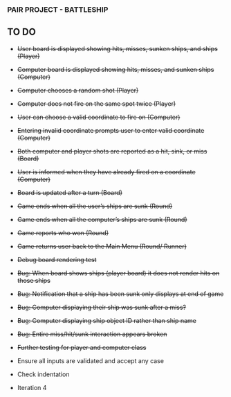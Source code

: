 ### PAIR PROJECT - BATTLESHIP ###

## TO DO

- ~~User board is displayed showing hits, misses, sunken ships, and ships (Player)~~
- ~~Computer board is displayed showing hits, misses, and sunken ships (Computer)~~
- ~~Computer chooses a random shot (Player)~~
- ~~Computer does not fire on the same spot twice (Player)~~
- ~~User can choose a valid coordinate to fire on (Computer)~~
- ~~Entering invalid coordinate prompts user to enter valid coordinate (Computer)~~
- ~~Both computer and player shots are reported as a hit, sink, or miss (Board)~~
- ~~User is informed when they have already fired on a coordinate (Computer)~~

- ~~Board is updated after a turn (Board)~~
- ~~Game ends when all the user’s ships are sunk (Round)~~
- ~~Game ends when all the computer’s ships are sunk (Round)~~
- ~~Game reports who won (Round)~~
- ~~Game returns user back to the Main Menu (Round/ Runner)~~
- ~~Debug board rendering test~~
- ~~Bug: When board shows ships (player board) it does not render hits on those ships~~
- ~~Bug: Notification that a ship has been sunk only displays at end of game~~
- ~~Bug: Computer displaying their ship was sunk after a miss?~~
- ~~Bug: Computer displaying ship object ID rather than ship name~~
- ~~Bug: Entire miss/hit/sunk interaction appears broken~~
- ~~Further testing for player and computer class~~
- Ensure all inputs are validated and accept any case
- Check indentation
- Iteration 4
